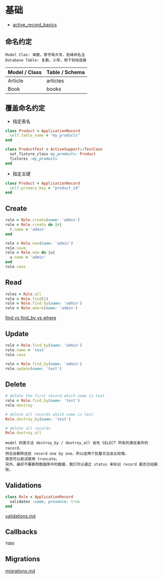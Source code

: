 # 基础

- [active_record_basics](https://guides.rubyonrails.org/active_record_basics.html)

## 命名约定

```
Model Clas: 单数，首字母大写，驼峰命名法
Database Table: 复数，小写，用下划线连接
```

Model / Class | Table / Schema
--- | ---
Article | articles
Book | books

## 覆盖命名约定

- 指定表名

```ruby
class Product < ApplicationRecord
  self.table_name = "my_products"
end

class ProductTest < ActiveSupport::TestCase
  set_fixture_class my_products: Product
  fixtures :my_products
end
```

- 指定主键

```ruby
class Product < ApplicationRecord
  self.primary_key = "product_id"
end
```

## Create

```ruby
role = Role.create(name: 'admin')
role = Role.create do |r|
  r.name = 'admin'
end

role = Role.new(name: 'admin')
role.save
role = Role.new do |u|
  u.name = 'admin'
end
role.save
```

## Read

```ruby
roles = Role.all
role = Role.find(1)
role = Role.find_by(name: 'admin')
role = Role.where(name: 'admin')
```

[find vs find_by vs where](rails_find_find_by_where.md)
                             
## Update

```ruby
role = Role.find_by(name: 'admin')
role.name = 'test'
role.save

role = Role.find_by(name: 'admin')
role.update(name: 'test')
```

## Delete

```ruby
# delete the first record which name is test
role = Role.find_by(name: 'test')
role.destroy

# delete all records which name is test
Role.destroy_by(name: 'test')

# delete all records
Role.destroy_all
```

```
model 的类方法 destroy_by / destroy_all 会先 SELECT 所有的满足条件的 record，
然后会删除这些 record one by one，所以这两个批量方法会比较慢。
感觉可以尝试使用 truncate。
另外，最好不要删除数据库中的数据，我们可以通过 status 来标记 record 是否已经删除。
```

## Validations

```ruby
class Role < ApplicationRecord
  validates :name, presence: true
end
```

[validations.md](validations.md)

## Callbacks

```
TODO
```

## Migrations

[migrations.md](migrations.md)

